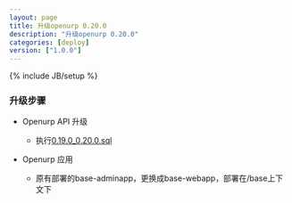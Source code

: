 ```yaml
---
layout: page
title: 升级openurp 0.20.0
description: "升级openurp 0.20.0"
categories: [deploy]
version: ["1.0.0"]
---
```

{% include JB/setup %}

### 升级步骤


* Openurp API 升级
  - 执行[0.19.0_0.20.0.sql](/model/ddl/openurp/migrate/0.19.0_0.20.0.sql)

* Openurp 应用
  - 原有部署的base-adminapp，更换成base-webapp，部署在/base上下文下
